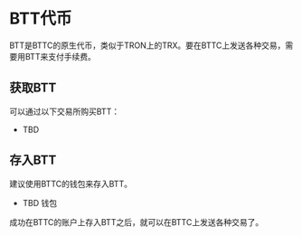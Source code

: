 # BTT代币

BTT是BTTC的原生代币，类似于TRON上的TRX。要在BTTC上发送各种交易，需要用BTT来支付手续费。

## 获取BTT

可以通过以下交易所购买BTT：

- TBD

## 存入BTT

建议使用BTTC的钱包来存入BTT。

- TBD 钱包

成功在BTTC的账户上存入BTT之后，就可以在BTTC上发送各种交易了。
